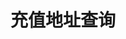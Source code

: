 ---
title: 充值地址查询
position_number: 1
parameters:
  - name:
    content:
content_markdown: |-
  * **URL**：/v1/capital/deposit/address
  * **Method**：POST
  * **需要登录**：是
  * **需要鉴权**：是

  **请求参数**

  | 参数名称 | 类型 | 是否必需 | 描述 |
  | coin | String | YES | 币种 |
  | chain | String | NO | 链名称 |
  | signature | String | YES | 签名 |
  | timestamp | Long | YES | 调用时间 |

  &nbsp;

  &nbsp;
left_code_blocks:
  - code_block:
    title:
    language:
right_code_blocks:
  - code_block: |-
      {
          "code": 1,
          "data": [
              {
                  "coin": "USDT",
                  "chain": "BEP20",
                  "address": "0x01feea3cbb1c12ff0357751b134e574x8d1b4x85",
                  "addressTag": ""
              },
              {
                  "coin": "USDT",
                  "chain": "TRC20",
                  "address": "T9yT4UUY3m2s182XwRwVYHckrR5Acxs6Fb",
                  "addressTag": ""
              }
          ]
      }
    title: 响应
    language: json
  - code_block: |-
      {
          "code": 9202,
          "message": "币种不能为空"
      }
    title: ERROR
    language: json
---